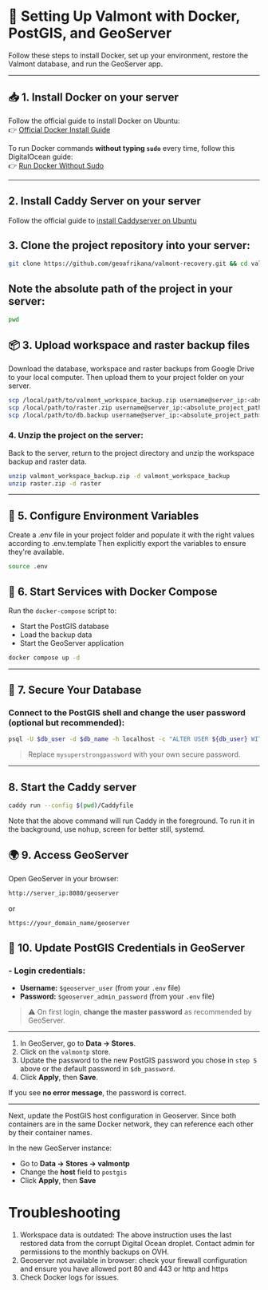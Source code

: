 
# 🐳 Setting Up Valmont with Docker, PostGIS, and GeoServer

Follow these steps to install Docker, set up your environment, restore the Valmont database, and run the GeoServer app.

---

## 📥 1. Install Docker on your server

Follow the official guide to install Docker on Ubuntu:  
👉 [Official Docker Install Guide](https://docs.docker.com/engine/install/ubuntu/)

To run Docker commands **without typing `sudo`** every time, follow this DigitalOcean guide:  
👉 [Run Docker Without Sudo](https://www.digitalocean.com/community/tutorials/how-to-install-and-use-docker-on-ubuntu-20-04#step-2-executing-the-docker-command-without-sudo-optional)

---
## 2. Install Caddy Server on your server

Follow the official guide to [install Caddyserver on Ubuntu](https://caddyserver.com/docs/install)

## 3. Clone the project repository into your server:

```bash
git clone https://github.com/geoafrikana/valmont-recovery.git && cd valmont-recovery
```

## Note the absolute path of the project in your server:
```bash
pwd
```

## 📦 3. Upload workspace and raster backup files
Download the database, workspace and raster backups from Google Drive to your local computer. Then upload them to your project folder on your server.
```bash
scp /local/path/to/valmont_workspace_backup.zip username@server_ip:<absolute_project_path>/valmont_workspace_backup.zip
scp /local/path/to/raster.zip username@server_ip:<absolute_project_path>/raster.zip
scp /local/path/to/db.backup username@server_ip:<absolute_project_path>/db.backup
```

### 4. Unzip the project on the server:
Back to the server, return to the project directory and unzip the workspace backup and raster data.

```bash
unzip valmont_workspace_backup.zip -d valmont_workspace_backup
unzip raster.zip -d raster
```

---

## 🔐 5. Configure Environment Variables
Create a .env file in your project folder and populate it with the right values according to .env.template
Then explicitly export the variables to ensure they're available.

```bash
source .env
```

## 🐳 6. Start Services with Docker Compose

Run the `docker-compose` script to:

- Start the PostGIS database
- Load the backup data
- Start the GeoServer application

```bash
docker compose up -d
```

---

## 🔑 7. Secure Your Database

### Connect to the PostGIS shell and change the user password (optional but **recommended**):

```bash
psql -U $db_user -d $db_name -h localhost -c "ALTER USER ${db_user} WITH PASSWORD 'mysuperstrongpassword';"
```

> Replace `mysuperstrongpassword` with your own secure password.

---

## 8. Start the Caddy server

```bash
caddy run --config $(pwd)/Caddyfile
```
Note that the above command will run Caddy in the foreground. To run it in the background, use nohup, screen for better still, systemd.

## 🌍 9. Access GeoServer

Open GeoServer in your browser:

```bash
http://server_ip:8080/geoserver
```
or
```bash
https://your_domain_name/geoserver
```

## 🔧 10. Update PostGIS Credentials in GeoServer

### - Login credentials:
- **Username:** `$geoserver_user` (from your `.env` file)
- **Password:** `$geoserver_admin_password` (from your `.env` file)

> ⚠️ On first login, **change the master password** as recommended by GeoServer.

---

1. In GeoServer, go to **Data → Stores**.
2. Click on the `valmontp` store.
3. Update the password to the new PostGIS password you chose in `step 5` above or the default password in `$db_password`.
4. Click **Apply**, then **Save**.

If you see **no error message**, the password is correct.

---
Next, update the PostGIS host configuration in Geoserver.
Since both containers are in the same Docker network, they can reference each other by their container names.

In the new GeoServer instance:
- Go to **Data → Stores → valmontp**
- Change the **host** field to `postgis`
- Click **Apply**, then **Save** 

# Troubleshooting

1. Workspace data is outdated: The above instruction uses the last restored data from the corrupt Digital Ocean droplet. Contact admin for permissions to the monthly backups on OVH.
2. Geoserver not available in browser: check your firewall configuration and ensure you have allowed port 80 and 443 or http and https
2. Check Docker logs for issues.